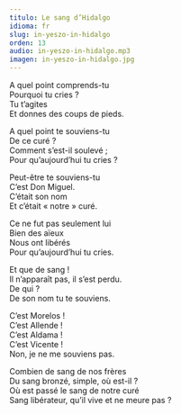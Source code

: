 ```yaml
---
titulo: Le sang d’Hidalgo
idioma: fr
slug: in-yeszo-in-hidalgo
orden: 13
audio: in-yeszo-in-hidalgo.mp3
imagen: in-yeszo-in-hidalgo.jpg
---
```


A quel point comprends-tu<br>
Pourquoi tu cries ?<br>
Tu t’agites<br>
Et donnes des coups de pieds.<br>

A quel point te souviens-tu<br>
De ce curé ?<br>
Comment s’est-il soulevé ;<br>
Pour qu’aujourd’hui tu cries ?<br>

Peut-être te souviens-tu<br>
C’est Don Miguel.<br>
C’était son nom<br>
Et c’était « notre » curé.<br>

Ce ne fut pas seulement lui<br>
Bien des aïeux<br>
Nous ont libérés<br>
Pour qu’aujourd’hui tu cries.<br>

Et que de sang !<br>
Il n’apparaît pas, il s’est perdu.<br>
De qui ?<br>
De son nom tu te souviens.<br>

C’est Morelos !<br>
C’est Allende !<br>
C’est Aldama !<br>
C’est Vicente !<br>
Non, je ne me souviens pas.<br>

Combien de sang de nos frères<br>
Du sang bronzé, simple, où est-il ?<br>
Où est passé le sang de notre curé<br>
Sang libérateur, qu’il vive et ne meure pas ?<br>
